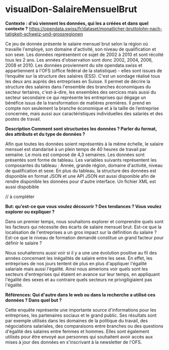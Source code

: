 # visualDon-SalaireMensuelBrut

**Contexte : d'où viennent les données, qui les a créées et dans quel contexte ?**
https://opendata.swiss/fr/dataset/monatlicher-bruttolohn-nach-tatigkeit-schweiz-und-grossregionen

Ce jeu de donnée présente le salaire mensuel brut selon la région où travaille l'employé, son domaine d'activité, son niveau de qualification et son sexe. Les données représentent ce sujet de 2002 à 2010 et sont récolté tous les 2 ans. Les années d'observation sont donc 2002, 2004, 2006, 2008 et 2010.
Les données proviennent du site opendata.swiss et appartiennent à l'OFS (office fédéral de la statistique) - elles sont issues de l’enquête sur la structure des salaires (ESS). 
C'est un sondage réalisé tous les deux ans auprès des entreprises en Suisse. Il permet de décrire la structure des salaires dans l'ensemble des branches économiques du secteur tertaires, c'est-à-dire, les ensembles des sercices mais aussi du secteur secondaire ce qui représente les entreprises qui dégage un bénéfice issus de la transformation de matières premières. Il prend en compte non seulement la branche économique et à la taille de l’entreprise concernée, mais aussi aux caractéristiques individuelles des salariés et des postes de travail.


**Description Comment sont structurées les données ? Parler du format, des attributs et du type de données ?**

Afin que toutes les données soient représentés à la même échelle, le salaire mensuel est standarisé à un plein temps de 40 heures de travail par semaine. Le mois est composé de 4,3 semaines.
Les données sont présentés sont forme de tableau. 
Les variables suivants représentent les composantes du tableau : Année, grande région, domaine d'activité, niveau de qualification et sexe. 
En plus du tableau, la structure des données est disponible en format JSON et une API JSON est aussi disponible afin de rendre disponible les données pour d'autre interface. Un fichier XML est aussi dispobible

// à compléter


**But: qu'est-ce que vous voulez découvrir ? Des tendances ? Vous voulez explorer ou expliquer ?**

Dans un premier temps, nous souhaitons explorer et comprendre quels sont les facteurs qui nécessite des écarts de salaire mensuel brut. Est-ce que la localisation de l'entreprises a un gros impact sur la définition du salaire ? Est-ce que le niveau de formation demandé constitue un grand facteur pour définir le salaire ?

Nous souhaiterons aussi voir si il y a une une évolution positive au fil des années concernant les inégalités de salaire entre les sexe. En effet, les entreprises de nos jours tentent de plus en plus d'appliquer l'égalité salariale mais aussi l'égalité. Ainsi nous aimerions voir quels sont les secteurs d'entreprises qui étaient en avance sur leur temps, en appliquant l'égalité des sexes et au contraire quels secteurs ne privigiligiaient pas l'égalité.

**Références: Qui d'autre dans le web ou dans la recherche a utilisé ces données ? Dans quel but ?**

Cette enquête représente une importante source d'informations pour les entreprises, les partenaires sociaux et le grand public. Ses résultats sont par exemple utilisés dans les domaines de la politique du travail, des négociations salariales, des comparaisons entre branches ou des questions d'égalité des salaires entre femmes et hommes.
Elles sont également utilisés pour être envoyé aux personnes qui souhaitent avoir accès aux mises à jour des données en s'inscrivant à la newsletter de l'OFS.



